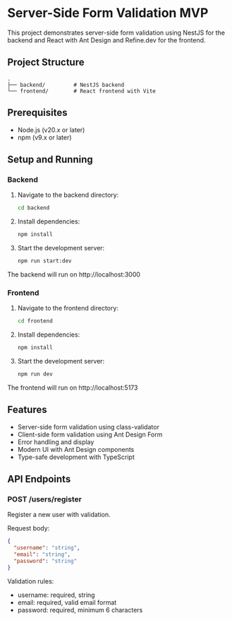 # Server-Side Form Validation MVP

This project demonstrates server-side form validation using NestJS for the backend and React with Ant Design and Refine.dev for the frontend.

## Project Structure

```
.
├── backend/         # NestJS backend
└── frontend/        # React frontend with Vite
```

## Prerequisites

- Node.js (v20.x or later)
- npm (v9.x or later)

## Setup and Running

### Backend

1. Navigate to the backend directory:

   ```bash
   cd backend
   ```

2. Install dependencies:

   ```bash
   npm install
   ```

3. Start the development server:
   ```bash
   npm run start:dev
   ```

The backend will run on http://localhost:3000

### Frontend

1. Navigate to the frontend directory:

   ```bash
   cd frontend
   ```

2. Install dependencies:

   ```bash
   npm install
   ```

3. Start the development server:
   ```bash
   npm run dev
   ```

The frontend will run on http://localhost:5173

## Features

- Server-side form validation using class-validator
- Client-side form validation using Ant Design Form
- Error handling and display
- Modern UI with Ant Design components
- Type-safe development with TypeScript

## API Endpoints

### POST /users/register

Register a new user with validation.

Request body:

```json
{
  "username": "string",
  "email": "string",
  "password": "string"
}
```

Validation rules:

- username: required, string
- email: required, valid email format
- password: required, minimum 6 characters
